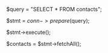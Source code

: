 
$query = "SELECT * FROM contacts";

 $stmt = $conn->prepare($query);

$stmt->execute();

$contacts = $stmt->fetchAll();